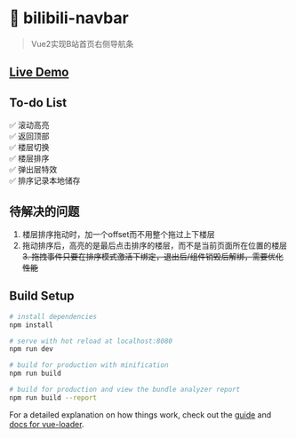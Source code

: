 # 🔵 bilibili-navbar
> Vue2实现B站首页右侧导航条

## [Live Demo](https://htmlpreview.github.io/?https://github.com/Observer-L/bilibili-navbar/blob/master/dist/index.html)

## To-do List
 ✅ 滚动高亮  
 ✅ 返回顶部  
 ✅ 楼层切换  
 ✅ 楼层排序  
 ✅ 弹出层特效  
 ✅ 排序记录本地储存  

## 待解决的问题
1. 楼层排序拖动时，加一个offset而不用整个拖过上下楼层
2. 拖动排序后，高亮的是最后点击排序的楼层，而不是当前页面所在位置的楼层  
~~3. 拖拽事件只要在排序模式激活下绑定，退出后/组件销毁后解绑，需要优化性能~~

## Build Setup

``` bash
# install dependencies
npm install

# serve with hot reload at localhost:8080
npm run dev

# build for production with minification
npm run build

# build for production and view the bundle analyzer report
npm run build --report
```

For a detailed explanation on how things work, check out the [guide](http://vuejs-templates.github.io/webpack/) and [docs for vue-loader](http://vuejs.github.io/vue-loader).
